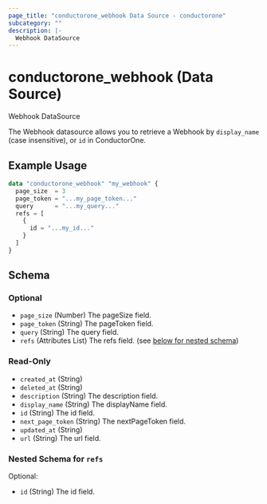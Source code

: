 ```yaml
---
page_title: "conductorone_webhook Data Source - conductorone"
subcategory: ""
description: |-
  Webhook DataSource
---
```


# conductorone_webhook (Data Source)

Webhook DataSource

The Webhook datasource allows you to retrieve a Webhook by `display_name` (case insensitive), or `id` in ConductorOne.

## Example Usage

```terraform
data "conductorone_webhook" "my_webhook" {
  page_size  = 3
  page_token = "...my_page_token..."
  query      = "...my_query..."
  refs = [
    {
      id = "...my_id..."
    }
  ]
}
```

<!-- schema generated by tfplugindocs -->
## Schema

### Optional

- `page_size` (Number) The pageSize field.
- `page_token` (String) The pageToken field.
- `query` (String) The query field.
- `refs` (Attributes List) The refs field. (see [below for nested schema](#nestedatt--refs))

### Read-Only

- `created_at` (String)
- `deleted_at` (String)
- `description` (String) The description field.
- `display_name` (String) The displayName field.
- `id` (String) The id field.
- `next_page_token` (String) The nextPageToken field.
- `updated_at` (String)
- `url` (String) The url field.

<a id="nestedatt--refs"></a>
### Nested Schema for `refs`

Optional:

- `id` (String) The id field.